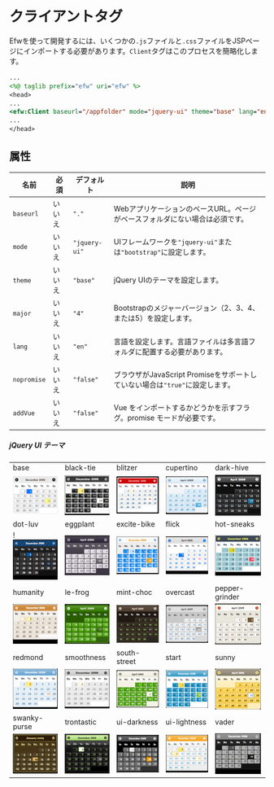 # クライアントタグ

Efwを使って開発するには、いくつかの`.js`ファイルと`.css`ファイルをJSPページにインポートする必要があります。`Client`タグはこのプロセスを簡略化します。

```jsp
...
<%@ taglib prefix="efw" uri="efw" %>
<head>
...
<efw:Client baseurl="/appfolder" mode="jquery-ui" theme="base" lang="en" /> // efw:client または efw:CLIENT
...
</head>
```
## 属性

| 名前 | 必須 | デフォルト | 説明 |
|---|---|---|---|
| `baseurl` | いいえ | `"."` | WebアプリケーションのベースURL。ページがベースフォルダにない場合は必須です。 |
| `mode` | いいえ | `"jquery-ui"` | UIフレームワークを`"jquery-ui"`または`"bootstrap"`に設定します。 |
| `theme` | いいえ | `"base"` | jQuery UIのテーマを設定します。 |
| `major` | いいえ | `"4"` | Bootstrapのメジャーバージョン（2、3、4、または5）を設定します。 |
| `lang` | いいえ | `"en"` | 言語を設定します。言語ファイルは多言語フォルダに配置する必要があります。 |
| `nopromise` | いいえ | `"false"` | ブラウザがJavaScript Promiseをサポートしていない場合は`"true"`に設定します。 |
| `addVue` | いいえ | `"false"` | Vue をインポートするかどうかを示すフラグ。promise モードが必要です。 |

##### jQuery UI テーマ

| | | | | |
|---|---|---|---|---|
|base|black-tie|blitzer|cupertino|dark-hive|
|![Base Theme](../img/themes/base.png)|![Black Tie Theme](../img/themes/black-tie.png)|![Blitzer Theme](../img/themes/blitzer.png)|![Cupertino Theme](../img/themes/cupertino.png)|![Dark Hive Theme](../img/themes/dark-hive.png)|
|dot-luv|eggplant|excite-bike|flick|hot-sneaks|
!![Dot Luv Theme](../img/themes/dot-luv.png)|![Eggplant Theme](../img/themes/eggplant.png)|![Excite Bike Theme](../img/themes/excite-bike.png)|![Flick Theme](../img/themes/flick.png)|![Hot Sneaks Theme](../img/themes/hot-sneaks.png)|
|humanity|le-frog|mint-choc|overcast|pepper-grinder|
|![Humanity Theme](../img/themes/humanity.png)|![Le Frog Theme](../img/themes/le-frog.png)|![Mint Choc Theme](../img/themes/mint-choc.png)|![Overcast Theme](../img/themes/overcast.png)|![Pepper Grinder Theme](../img/themes/pepper-grinder.png)|
|redmond|smoothness|south-street|start|sunny|
|![Redmond Theme](../img/themes/redmond.png)|![Smoothness Theme](../img/themes/smoothness.png)|![South Street Theme](../img/themes/south-street.png)|![Start Theme](../img/themes/start.png)|![Sunny Theme](../img/themes/sunny.png)|
|swanky-purse|trontastic|ui-darkness|ui-lightness|vader|
|![Swanky Purse Theme](../img/themes/swanky-purse.png)|![Trontastic Theme](../img/themes/trontastic.png)|![UI Darkness Theme](../img/themes/ui-darkness.png)|![UI Lightness Theme](../img/themes/ui-lightness.png)|![Vader Theme](../img/themes/vader.png)|
